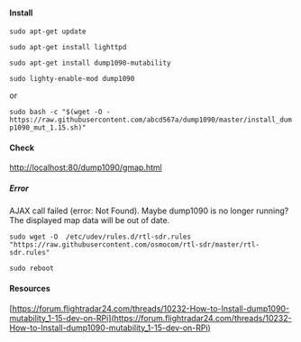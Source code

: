 #### Install

``sudo apt-get update``

``sudo apt-get install lighttpd``

``sudo apt-get install dump1090-mutability``

``sudo lighty-enable-mod dump1090``

or

``sudo bash -c "$(wget -O - https://raw.githubusercontent.com/abcd567a/dump1090/master/install_dump1090_mut_1.15.sh)"``

#### Check

[http://localhost:80/dump1090/gmap.html](http://localhost:80/dump1090/gmap.html)

##### Error

AJAX call failed (error: Not Found). Maybe dump1090 is no longer running? The displayed map data will be out of date.

``sudo wget -O  /etc/udev/rules.d/rtl-sdr.rules "https://raw.githubusercontent.com/osmocom/rtl-sdr/master/rtl-sdr.rules"``

``sudo reboot``

#### Resources

[https://forum.flightradar24.com/threads/10232-How-to-Install-dump1090-mutability_1-15-dev-on-RPi](https://forum.flightradar24.com/threads/10232-How-to-Install-dump1090-mutability_1-15-dev-on-RPi)

